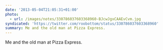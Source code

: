 ```yaml
---
date: '2013-05-04T21:05:31+01:00'
photo:
  - url: /images/notes/330786037603368960-BJcwJgxCAAEvCvm.jpg
syndicated: 'https://twitter.com/roobottom/status/330786037603368960'
summary: Me and the old man at Pizza Express.
---
```

Me and the old man at Pizza Express. 
